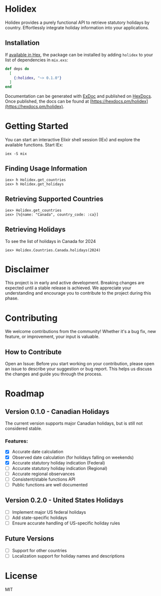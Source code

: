 # Holidex

Holidex provides a purely functional API to retrieve statutory holidays by country. Effortlessly integrate holiday information into your applications.

## Installation

If [available in Hex](https://hex.pm/docs/publish), the package can be installed
by adding `holidex` to your list of dependencies in `mix.exs`:

```elixir
def deps do
  [
    {:holidex, "~> 0.1.0"}
  ]
end
```

Documentation can be generated with [ExDoc](https://github.com/elixir-lang/ex_doc)
and published on [HexDocs](https://hexdocs.pm). Once published, the docs can
be found at [https://hexdocs.pm/holidex](https://hexdocs.pm/holidex).

# Getting Started

You can start an interactive Elixir shell session (IEx) and explore the available functions. Start IEx:

```
iex -S mix
```

## Finding Usage Information

```
iex> h Holidex.get_countries
iex> h Holidex.get_holidays
```

## Retrieving Supported Countries

```
iex> Holidex.get_countries
iex> [%{name: "Canada", country_code: :ca}]
```

## Retrieving Holidays

To see the list of holidays in Canada for 2024
```
iex> Holidex.Countries.Canada.holidays(2024)
```

# Disclaimer

This project is in early and active development. Breaking changes are expected until a stable release is achieved. We appreciate your understanding and encourage you to contribute to the project during this phase.

# Contributing

We welcome contributions from the community! Whether it's a bug fix, new feature, or improvement, your input is valuable.

## How to Contribute

Open an Issue: Before you start working on your contribution, please open an issue to describe your suggestion or bug report. This helps us discuss the changes and guide you through the process.

# Roadmap

## Version 0.1.0 - Canadian Holidays

The current version supports major Canadian holidays, but is still not considered stable.

### Features:
- [x] Accurate date calculation
- [x] Observed date calculation (for holidays falling on weekends)
- [x] Accurate statutory holiday indication (Federal)
- [ ] Accurate statutory holiday indication (Regional)
- [ ] Accurate regional observances
- [ ] Consistent/stable functions API
- [ ] Public functions are well documented

## Version 0.2.0 - United States Holidays

- [ ] Implement major US federal holidays
- [ ] Add state-specific holidays
- [ ] Ensure accurate handling of US-specific holiday rules

## Future Versions

- [ ] Support for other countries
- [ ] Localization support for holiday names and descriptions

# License

MIT

